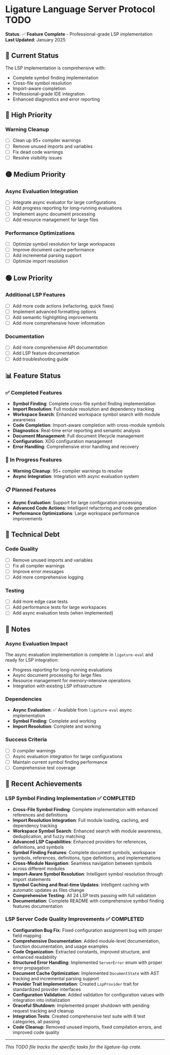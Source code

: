 # Ligature Language Server Protocol TODO

**Status**: ✅ **Feature Complete** - Professional-grade LSP implementation  
**Last Updated**: January 2025

## 🎯 Current Status

The LSP implementation is comprehensive with:

- Complete symbol finding implementation
- Cross-file symbol resolution
- Import-aware completion
- Professional-grade IDE integration
- Enhanced diagnostics and error reporting

## 🔴 High Priority

### Warning Cleanup

- [ ] Clean up 95+ compiler warnings
- [ ] Remove unused imports and variables
- [ ] Fix dead code warnings
- [ ] Resolve visibility issues

## 🟡 Medium Priority

### Async Evaluation Integration

- [ ] Integrate async evaluator for large configurations
- [ ] Add progress reporting for long-running evaluations
- [ ] Implement async document processing
- [ ] Add resource management for large files

### Performance Optimizations

- [ ] Optimize symbol resolution for large workspaces
- [ ] Improve document cache performance
- [ ] Add incremental parsing support
- [ ] Optimize import resolution

## 🟢 Low Priority

### Additional LSP Features

- [ ] Add more code actions (refactoring, quick fixes)
- [ ] Implement advanced formatting options
- [ ] Add semantic highlighting improvements
- [ ] Add more comprehensive hover information

### Documentation

- [ ] Add more comprehensive API documentation
- [ ] Add LSP feature documentation
- [ ] Add troubleshooting guide

## 📊 Feature Status

### ✅ Completed Features

- **Symbol Finding**: Complete cross-file symbol finding implementation
- **Import Resolution**: Full module resolution and dependency tracking
- **Workspace Search**: Enhanced workspace symbol search with module awareness
- **Code Completion**: Import-aware completion with cross-module symbols
- **Diagnostics**: Real-time error reporting and semantic analysis
- **Document Management**: Full document lifecycle management
- **Configuration**: XDG configuration management
- **Error Handling**: Comprehensive error handling and recovery

### 🔄 In Progress Features

- **Warning Cleanup**: 95+ compiler warnings to resolve
- **Async Integration**: Integration with async evaluation system

### 📋 Planned Features

- **Async Evaluation**: Support for large configuration processing
- **Advanced Code Actions**: Intelligent refactoring and code generation
- **Performance Optimizations**: Large workspace performance improvements

## 🔧 Technical Debt

### Code Quality

- [ ] Remove unused imports and variables
- [ ] Fix all compiler warnings
- [ ] Improve error messages
- [ ] Add more comprehensive logging

### Testing

- [ ] Add more edge case tests
- [ ] Add performance tests for large workspaces
- [ ] Add async evaluation tests (when implemented)

## 📝 Notes

### Async Evaluation Impact

The async evaluation implementation is complete in `ligature-eval` and ready for LSP integration:

- Progress reporting for long-running evaluations
- Async document processing for large files
- Resource management for memory-intensive operations
- Integration with existing LSP infrastructure

### Dependencies

- **Async Evaluation**: ✅ Available from `ligature-eval` async implementation
- **Symbol Finding**: Complete and working
- **Import Resolution**: Complete and working

### Success Criteria

- [ ] 0 compiler warnings
- [ ] Async evaluation integration for large configurations
- [ ] Maintain current symbol finding performance
- [ ] Comprehensive test coverage

## 🎉 Recent Achievements

### LSP Symbol Finding Implementation ✅ COMPLETED

- **Cross-File Symbol Finding**: Complete implementation with enhanced references and definitions
- **Import Resolution Integration**: Full module loading, caching, and dependency tracking
- **Workspace Symbol Search**: Enhanced search with module awareness, deduplication, and fuzzy matching
- **Advanced LSP Capabilities**: Enhanced providers for references, definitions, and symbols
- **Symbol Finding Features**: Complete document symbols, workspace symbols, references, definitions, type definitions, and implementations
- **Cross-Module Navigation**: Seamless navigation between symbols across different modules
- **Import-Aware Symbol Resolution**: Intelligent symbol resolution through import statements
- **Symbol Caching and Real-time Updates**: Intelligent caching with automatic updates as files change
- **Comprehensive Testing**: All 24 LSP tests passing with full validation
- **Documentation**: Complete README with comprehensive symbol finding features documentation

### LSP Server Code Quality Improvements ✅ COMPLETED

- **Configuration Bug Fix**: Fixed configuration assignment bug with proper field mapping
- **Comprehensive Documentation**: Added module-level documentation, function documentation, and usage examples
- **Code Organization**: Extracted constants, improved structure, and enhanced readability
- **Structured Error Handling**: Implemented `ServerError` enum with proper error propagation
- **Document Cache Optimization**: Implemented `DocumentState` with AST tracking and incremental parsing support
- **Provider Trait Implementation**: Created `LspProvider` trait for standardized provider interfaces
- **Configuration Validation**: Added validation for configuration values with integration into initialization
- **Graceful Shutdown**: Implemented proper shutdown with pending request tracking and cleanup
- **Integration Tests**: Created comprehensive test suite with 8 test categories, all passing
- **Code Cleanup**: Removed unused imports, fixed compilation errors, and improved code quality

---

_This TODO file tracks the specific tasks for the ligature-lsp crate._

